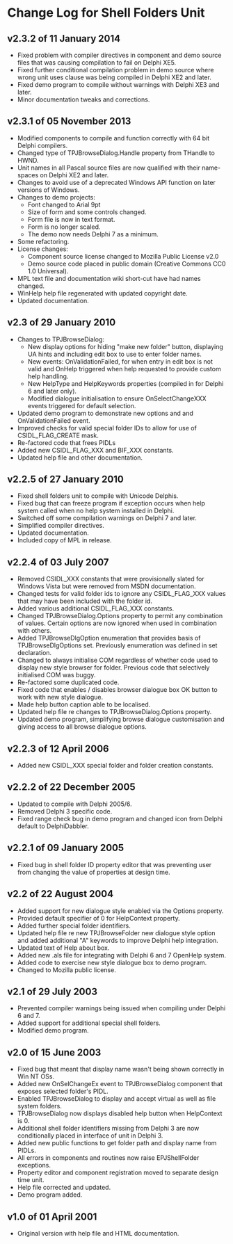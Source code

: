 # Change Log for Shell Folders Unit

## v2.3.2 of 11 January 2014

+ Fixed problem with compiler directives in component and demo source files that was causing compilation to fail on Delphi XE5.
+ Fixed further conditional compilation problem in demo source where wrong unit uses clause was being compiled in Delphi XE2 and later.
+ Fixed demo program to compile without warnings with Delphi XE3 and later.
+ Minor documentation tweaks and corrections.

## v2.3.1 of 05 November 2013

+ Modified components to compile and function correctly with 64 bit Delphi compilers.
+ Changed type of TPJBrowseDialog.Handle property from THandle to HWND.
+ Unit names in all Pascal source files are now qualified with their name-spaces on Delphi XE2 and later.
+ Changes to avoid use of a deprecated Windows API function on later versions of Windows.
+ Changes to demo projects:
  + Font changed to Arial 9pt
  + Size of form and some controls changed.
  + Form file is now in text format.
  + Form is no longer scaled.
  + The demo now needs Delphi 7 as a minimum.
+ Some refactoring.
+ License changes:
  + Component source license changed to Mozilla Public License v2.0
  + Demo source code placed in public domain (Creative Commons CC0 1.0 Universal).
+ MPL text file and documentation wiki short-cut have had names changed.
+ WinHelp help file regenerated with updated copyright date.
+ Updated documentation.

## v2.3 of 29 January 2010

+ Changes to TPJBrowseDialog:
  + New display options for hiding "make new folder" button, displaying UA hints and including edit box to use to enter folder names.
  + New events: OnValidationFailed, for when entry in edit box is not valid and OnHelp triggered when help requested to provide custom help handling.
  + New HelpType and HelpKeywords properties (compiled in for Delphi 6 and later only).
  + Modified dialogue initialisation to ensure OnSelectChangeXXX events triggered for default selection.
+ Updated demo program to demonstrate new options and and OnValidationFailed event.
+ Improved checks for valid special folder IDs to allow for use of CSIDL_FLAG_CREATE mask.
+ Re-factored code that frees PIDLs
+ Added new CSIDL_FLAG_XXX and BIF_XXX constants.
+ Updated help file and other documentation.

## v2.2.5 of 27 January 2010

+ Fixed shell folders unit to compile with Unicode Delphis.
+ Fixed bug that can freeze program if exception occurs when help system called when no help system installed in Delphi.
+ Switched off some compilation warnings on Delphi 7 and later.
+ Simplified compiler directives.
+ Updated documentation.
+ Included copy of MPL in release.

## v2.2.4 of 03 July 2007

+ Removed CSIDL_XXX constants that were provisionally slated for Windows Vista but were removed from MSDN documentation.
+ Changed tests for valid folder ids to ignore any CSIDL_FLAG_XXX values that may have been included with the folder id.
+ Added various additional CSIDL_FLAG_XXX constants.
+ Changed TPJBrowseDialog.Options property to permit any combination of values. Certain options are now ignored when used in combination with others.
+ Added TPJBrowseDlgOption enumeration that provides basis of TPJBrowseDlgOptions set. Previously enumeration was defined in set declaration.
+ Changed to always initialise COM regardless of whether code used to display new style browser for folder. Previous code that selectively initialised COM was buggy.
+ Re-factored some duplicated code.
+ Fixed code that enables / disables browser dialogue box OK button to work with new style dialogue.
+ Made help button caption able to be localised.
+ Updated help file re changes to TPJBrowseDialog.Options property.
+ Updated demo program, simplifying browse dialogue customisation and giving access to all browse dialogue options.

## v2.2.3 of 12 April 2006

+ Added new CSIDL_XXX special folder and folder creation constants.

## v2.2.2 of 22 December 2005

+ Updated to compile with Delphi 2005/6.
+ Removed Delphi 3 specific code.
+ Fixed range check bug in demo program and changed icon from Delphi default to DelphiDabbler.

## v2.2.1 of 09 January 2005

+ Fixed bug in shell folder ID property editor that was preventing user from changing the value of properties at design time.

## v2.2 of 22 August 2004

+ Added support for new dialogue style enabled via the Options property.
+ Provided default specifier of 0 for HelpContext property.
+ Added further special folder identifiers.
+ Updated help file re new TPJBrowseFolder new dialogue style option and added additional "A" keywords to improve Delphi help integration.
+ Updated text of Help about box.
+ Added new .als file for integrating with Delphi 6 and 7 OpenHelp system.
+ Added code to exercise new style dialogue box to demo program.
+ Changed to Mozilla public license.

## v2.1 of 29 July 2003

+ Prevented compiler warnings being issued when compiling under Delphi 6 and 7.
+ Added support for additional special shell folders.
+ Modified demo program.

## v2.0 of 15 June 2003

+ Fixed bug that meant that display name wasn't being shown correctly in Win NT OSs.
+ Added new OnSelChangeEx event to TPJBrowseDialog component that exposes selected folder's PIDL.
+ Enabled TPJBrowseDialog to display and accept virtual as well as file system folders.
+ TPJBrowseDialog now displays disabled help button when HelpContext is 0.
+ Additional shell folder identifiers missing from Delphi 3 are now conditionally placed in interface of unit in Delphi 3.
+ Added new public functions to get folder path and display name from PIDLs.
+ All errors in components and routines now raise EPJShellFolder exceptions.
+ Property editor and component registration moved to separate design time unit.
+ Help file corrected and updated.
+ Demo program added.

## v1.0 of 01 April 2001

+ Original version with help file and HTML documentation.
